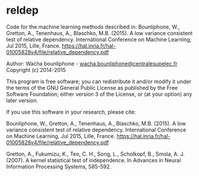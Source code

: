 # reldep

Code for the machine learning methods described in: 
Bounliphone, W., Gretton, A.,  Tenenhaus, A., Blaschko, M.B. (2015).  A low variance consistent test of relative dependency.  International Conference on Machine Learning, Jul 2015, Lille, France.  https://hal.inria.fr/hal-01005828v4/file/relative_dependency.pdf

Author: Wacha bounliphone - wacha.bounliphone@centralesupelec.fr Copyright (c) 2014-2015

This program is free software; you can redistribute it and/or modify it under the terms of the GNU General Public License as published by the Free Software Foundation; either version 3 of the License, or (at your option) any later version.

If you use this software in your research, please cite:

Bounliphone, W., Gretton, A.,  Tenenhaus, A., Blaschko, M.B. (2015).  A low variance consistent test of relative dependency.  International Conference on Machine Learning, Jul 2015, Lille, France.  https://hal.inria.fr/hal-01005828v4/file/relative_dependency.pdf

Gretton, A., Fukumizu, K., Teo, C. H., Song, L., Scholkopf, B., Smola, A. J. (2007). A kernel statistical test of independence. In Advances in Neural Information Processing Systems, 585-592.
